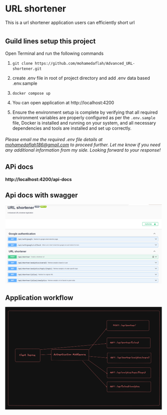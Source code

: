 # URL shortener

This is a url shortener application users can efficiently short url

#

## Guild lines setup this project

Open Terminal and run the following commands

1. `git clone https://github.com/mohamedaflah/Advanced_URL-shortener.git`

2. create .env file in root of project directory and add .env data based .env.sample

3. `docker compose up`

4. You can open application at http://localhost:4200

5. Ensure the environment setup is complete by verifying that all required environment variables are properly configured as per the `.env.sample` file, Docker is installed and running on your system, and all necessary dependencies and tools are installed and set up correctly.

###### Please email me the required .env file details at mohamedaflah186@gmail.com to proceed further. Let me know if you need any additional information from my side. Looking forward to your response!

## APi docs

#### http://localhost:4200/api-docs

## Api docs with swagger

![Application workflow](./docs/api-doc.png)

## Application workflow

![Application workflow](./docs/flow-2.png)
